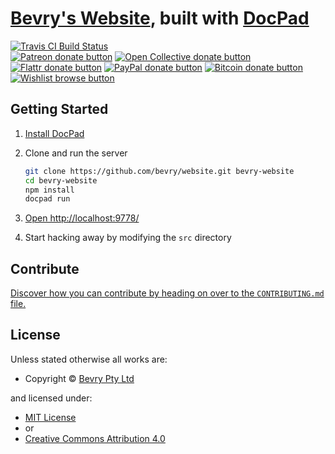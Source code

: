 # [Bevry's Website](http://bevry.me), built with [DocPad](http://docpad.org)

<!-- BADGES/ -->

<span class="badge-travisci"><a href="http://travis-ci.org/bevry/website" title="Check this project's build status on TravisCI"><img src="https://img.shields.io/travis/bevry/website/master.svg" alt="Travis CI Build Status" /></a></span>
<br class="badge-separator" />
<span class="badge-patreon"><a href="https://patreon.com/bevry" title="Donate to this project using Patreon"><img src="https://img.shields.io/badge/patreon-donate-yellow.svg" alt="Patreon donate button" /></a></span>
<span class="badge-opencollective"><a href="https://opencollective.com/bevry" title="Donate to this project using Open Collective"><img src="https://img.shields.io/badge/open%20collective-donate-yellow.svg" alt="Open Collective donate button" /></a></span>
<span class="badge-flattr"><a href="https://flattr.com/profile/balupton" title="Donate to this project using Flattr"><img src="https://img.shields.io/badge/flattr-donate-yellow.svg" alt="Flattr donate button" /></a></span>
<span class="badge-paypal"><a href="https://bevry.me/paypal" title="Donate to this project using Paypal"><img src="https://img.shields.io/badge/paypal-donate-yellow.svg" alt="PayPal donate button" /></a></span>
<span class="badge-bitcoin"><a href="https://bevry.me/bitcoin" title="Donate once-off to this project using Bitcoin"><img src="https://img.shields.io/badge/bitcoin-donate-yellow.svg" alt="Bitcoin donate button" /></a></span>
<span class="badge-wishlist"><a href="https://bevry.me/wishlist" title="Buy an item on our wishlist for us"><img src="https://img.shields.io/badge/wishlist-donate-yellow.svg" alt="Wishlist browse button" /></a></span>

<!-- /BADGES -->


## Getting Started

1. [Install DocPad](http://docpad.org/install)

1. Clone and run the server

    ``` bash
    git clone https://github.com/bevry/website.git bevry-website
    cd bevry-website
    npm install
    docpad run
    ```

1. [Open http://localhost:9778/](http://localhost:9778/)

1. Start hacking away by modifying the `src` directory


<!-- CONTRIBUTE/ -->

<h2>Contribute</h2>

<a href="https://github.com/bevry/website/blob/master/CONTRIBUTING.md#files">Discover how you can contribute by heading on over to the <code>CONTRIBUTING.md</code> file.</a>

<!-- /CONTRIBUTE -->


<!-- LICENSE/ -->

<h2>License</h2>

Unless stated otherwise all works are:

<ul><li>Copyright &copy; <a href="http://bevry.me">Bevry Pty Ltd</a></li></ul>

and licensed under:

<ul><li><a href="http://spdx.org/licenses/MIT.html">MIT License</a></li>
<li>or</li>
<li><a href="http://spdx.org/licenses/CC-BY-4.0.html">Creative Commons Attribution 4.0</a></li></ul>

<!-- /LICENSE -->
